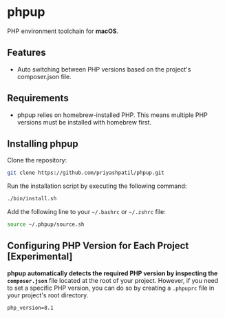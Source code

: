 # phpup

PHP environment toolchain for **macOS**.

## Features

- Auto switching between PHP versions based on the project's composer.json file.

## Requirements

- phpup relies on homebrew-installed PHP. This means multiple PHP versions must be installed with homebrew first.

## Installing phpup

Clone the repository:

```bash
git clone https://github.com/priyashpatil/phpup.git
```

Run the installation script by executing the following command:

```bash
./bin/install.sh
```

Add the following line to your `~/.bashrc` or `~/.zshrc` file:

```zsh
source ~/.phpup/source.sh
```

## Configuring PHP Version for Each Project [Experimental]

**phpup automatically detects the required PHP version by inspecting the `composer.json`** file located at the root of your project. However, if you need to set a specific PHP version, you can do so by creating a `.phpuprc` file in your project's root directory.

```
php_version=8.1
```
